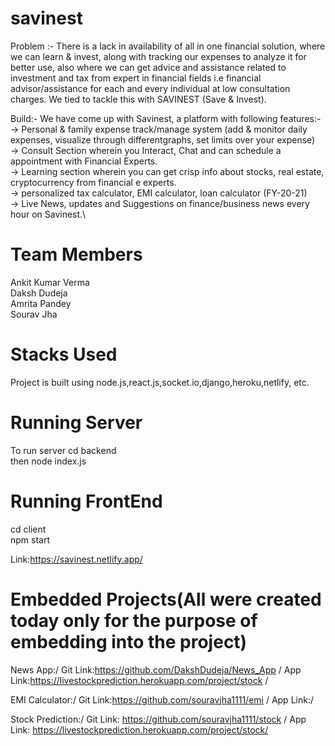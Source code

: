 # savinest

Problem :-  There is a lack in availability of all in one financial solution, where we can learn & invest, along with tracking our expenses to analyze it for better use, also where we can get advice and assistance related to investment and tax from expert in financial fields i.e financial advisor/assistance for each and every individual at low consultation charges.
We tied to tackle this with SAVINEST (Save & Invest).
		           
Build:- We have come up with Savinest, a platform with following features:- \
→  Personal & family expense track/manage system (add & monitor daily expenses, visualize through differentgraphs, set limits over your expense) \
→ Consult Section wherein you Interact, Chat and can schedule a appointment with Financial Experts.\
→ Learning section wherein you can get crisp info about stocks, real estate, cryptocurrency from financial e  experts.\
→ personalized tax calculator, EMI calculator, loan calculator (FY-20-21)\
→ Live News, updates and Suggestions on finance/business news every hour on Savinest.\

# Team Members
Ankit Kumar Verma\
Daksh Dudeja\
Amrita Pandey\
Sourav Jha

# Stacks Used
Project is built using node.js,react.js,socket.io,django,heroku,netlify, etc.

# Running Server

To run server cd backend \
then node index.js 

# Running FrontEnd

cd client \
npm start 

Link:https://savinest.netlify.app/

# Embedded Projects(All were created today only for the purpose of embedding into the project)
  News App:/
  Git Link:https://github.com/DakshDudeja/News_App /
  App Link:https://livestockprediction.herokuapp.com/project/stock /
  
  EMI Calculator:/
  Git Link:https://github.com/souravjha1111/emi /
  App Link:/
  
  Stock Prediction:/
  Git Link: https://github.com/souravjha1111/stock /
  App Link: https://livestockprediction.herokuapp.com/project/stock/
  
  
  
